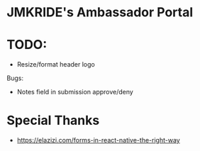 # JMKRIDE's Ambassador Portal

# TODO:

* Resize/format header logo

Bugs:
  - Notes field in submission approve/deny


# Special Thanks
* https://elazizi.com/forms-in-react-native-the-right-way

